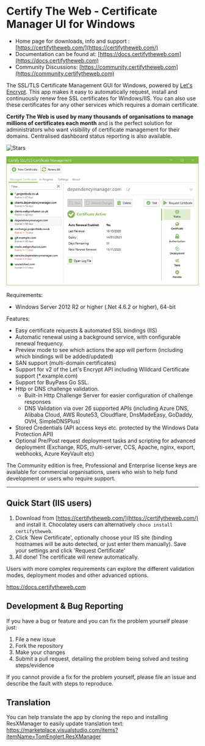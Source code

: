# Certify The Web - Certificate Manager UI for Windows

- Home page for downloads, info and support : [https://certifytheweb.com/](https://certifytheweb.com/)
- Documentation can be found at: [https://docs.certifytheweb.com](https://docs.certifytheweb.com)
- Community Discussions: [https://community.certifytheweb.com](https://community.certifytheweb.com)

The SSL/TLS Certificate Management GUI for Windows, powered by [Let's Encrypt](https://letsencrypt.org/). This app makes it easy to automatically request, install and continuously renew free SSL certificates for Windows/IIS. You can also use these certificates for any other services which requires a domain certificate.  

**Certify The Web is used by many thousands of organisations to manage millions of certificates each month** and is the perfect solution for administrators who want visibility of certificate management for their domains. Centralised dashboard status reporting is also available.

![Stars](
https://img.shields.io/github/stars/webprofusion/certify.svg)

![Certify App Screenshot](docs/images/app-screenshot.png)

Requirements:
- Windows Server 2012 R2 or higher (.Net 4.6.2 or higher), 64-bit

Features:
- Easy certificate requests & automated SSL bindings (IIS)
- Automatic renewal using a background service, with configurable renewal frequency.
- Preview mode to see which actions the app will perform (including which bindings will be added/updated)
- SAN support (multi-domain certificates)
- Support for v2 of the Let's Encrypt API including Wildcard Certificate support (*.example.com)
- Support for BuyPass Go SSL.
- Http or DNS challenge validation.
	- Built-in Http Challenge Server for easier configuration of challenge responses
	- DNS Validation via over 26 supported APIs (including Azure DNS, Alibaba Cloud, AWS Route53, Cloudflare, DnsMadeEasy, GoDaddy, OVH, SimpleDNSPlus)
- Stored Credentials (API access keys etc. protected by the Windows Data Protection API)
- Optional Pre/Post request deployment tasks and scripting for advanced deployment (Exchange, RDS, multi-server, CCS, Apache, nginx, export, webhooks, Azure KeyVault etc)

The Community edition is free, Professional and Enterprise license keys are available for commercial organisations, users who wish to help fund development or users who require support.

----------
Quick Start (IIS users)
----------
1. Download from [https://certifytheweb.com/](https://certifytheweb.com/) and install it. Chocolatey users can alternatively `choco install certifytheweb`.
2. Click 'New Certificate', optionally choose your IIS site (binding hostnames will be auto detected, or just enter them manually). Save your settings and click 'Request Certificate'
3. All done! The certificate will renew automatically.

Users with more complex requirements can explore the different validation modes, deployment modes and other advanced options.

https://docs.certifytheweb.com

Development & Bug Reporting
-------------

If you have a bug or feature and you can fix the problem yourself please just:

   1. File a new issue
   2. Fork the repository
   2. Make your changes 
   3. Submit a pull request, detailing the problem being solved and testing steps/evidence
   
If you cannot provide a fix for the problem yourself, please file an issue and describe the fault with steps to reproduce.

Translation
------------

You can help translate the app by cloning the repo and installing ResXManager to easily update translation text:
https://marketplace.visualstudio.com/items?itemName=TomEnglert.ResXManager
